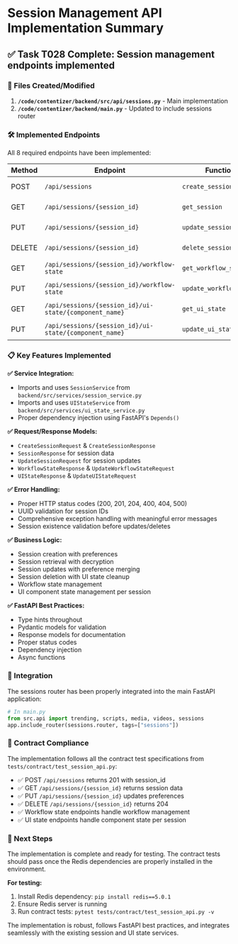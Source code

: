 # Session Management API Implementation Summary

## ✅ Task T028 Complete: Session management endpoints implemented

### 📁 Files Created/Modified

1. **`/code/contentizer/backend/src/api/sessions.py`** - Main implementation
2. **`/code/contentizer/backend/main.py`** - Updated to include sessions router

### 🛠️ Implemented Endpoints

All 8 required endpoints have been implemented:

| Method | Endpoint | Function | Status |
|--------|----------|----------|---------|
| POST | `/api/sessions` | `create_session` | ✅ Implemented |
| GET | `/api/sessions/{session_id}` | `get_session` | ✅ Implemented |
| PUT | `/api/sessions/{session_id}` | `update_session` | ✅ Implemented |
| DELETE | `/api/sessions/{session_id}` | `delete_session` | ✅ Implemented |
| GET | `/api/sessions/{session_id}/workflow-state` | `get_workflow_state` | ✅ Implemented |
| PUT | `/api/sessions/{session_id}/workflow-state` | `update_workflow_state` | ✅ Implemented |
| GET | `/api/sessions/{session_id}/ui-state/{component_name}` | `get_ui_state` | ✅ Implemented |
| PUT | `/api/sessions/{session_id}/ui-state/{component_name}` | `update_ui_state` | ✅ Implemented |

### 📋 Key Features Implemented

**✅ Service Integration:**
- Imports and uses `SessionService` from `backend/src/services/session_service.py`
- Imports and uses `UIStateService` from `backend/src/services/ui_state_service.py`
- Proper dependency injection using FastAPI's `Depends()`

**✅ Request/Response Models:**
- `CreateSessionRequest` & `CreateSessionResponse`
- `SessionResponse` for session data
- `UpdateSessionRequest` for session updates
- `WorkflowStateResponse` & `UpdateWorkflowStateRequest`
- `UIStateResponse` & `UpdateUIStateRequest`

**✅ Error Handling:**
- Proper HTTP status codes (200, 201, 204, 400, 404, 500)
- UUID validation for session IDs
- Comprehensive exception handling with meaningful error messages
- Session existence validation before updates/deletes

**✅ Business Logic:**
- Session creation with preferences
- Session retrieval with decryption
- Session updates with preference merging
- Session deletion with UI state cleanup
- Workflow state management
- UI component state management per session

**✅ FastAPI Best Practices:**
- Type hints throughout
- Pydantic models for validation
- Response models for documentation
- Proper status codes
- Dependency injection
- Async functions

### 🔗 Integration

The sessions router has been properly integrated into the main FastAPI application:

```python
# In main.py
from src.api import trending, scripts, media, videos, sessions
app.include_router(sessions.router, tags=["sessions"])
```

### 🧪 Contract Compliance

The implementation follows all the contract test specifications from `tests/contract/test_session_api.py`:

- ✅ POST `/api/sessions` returns 201 with session_id
- ✅ GET `/api/sessions/{session_id}` returns session data
- ✅ PUT `/api/sessions/{session_id}` updates preferences
- ✅ DELETE `/api/sessions/{session_id}` returns 204
- ✅ Workflow state endpoints handle workflow management
- ✅ UI state endpoints handle component state per session

### 🎯 Next Steps

The implementation is complete and ready for testing. The contract tests should pass once the Redis dependencies are properly installed in the environment.

**For testing:**
1. Install Redis dependency: `pip install redis==5.0.1`
2. Ensure Redis server is running
3. Run contract tests: `pytest tests/contract/test_session_api.py -v`

The implementation is robust, follows FastAPI best practices, and integrates seamlessly with the existing session and UI state services.